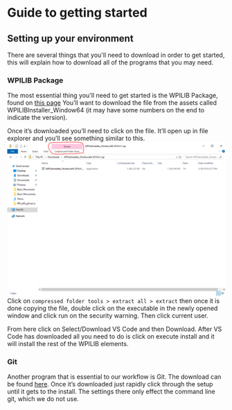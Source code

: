 # Guide to getting started

## Setting up your environment

There are several things that you'll need to download in order to get started, this will explain how to download all of the programs that you may need.

### WPILIB Package

The most essential thing you'll need to get started is the WPILIB Package, found on [this page](https://github.com/wpilibsuite/allwpilib/releases) You’ll want to download the file from the assets called WPILIBInstaller_Window64 (it may have some numbers on the end to indicate the version).

Once it’s downloaded you’ll need to click on the file. It’ll open up in file explorer and you’ll see something similar to this.
![alt text](https://github.com/CarmelRobotics/getting-started/blob/master/pics/wpilib_zip.PNG "what")
Click on ```compressed folder tools > extract all > extract``` then once it is done copying the file, double click on the executable in the newly opened window and click run on the security warning. Then click current user.

From here click on Select/Download VS Code and then Download. After VS Code has downloaded all you need to do is click on execute install and it will install the rest of the WPILIB elements.

### Git

Another program that is essential to our workflow is Git. The download can be found [here](https://git-scm.com/download/win). Once it’s downloaded just rapidly click through the setup until it gets to the install. The settings there only effect the command line git, which we do not use.
